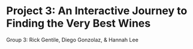 # Project 3: An Interactive Journey to Finding the Very Best Wines

Group 3: Rick Gentile, Diego Gonzolaz, & Hannah Lee
